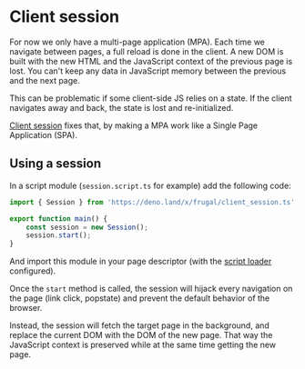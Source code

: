 # Client session

For now we only have a multi-page application (MPA). Each time we navigate between pages, a full reload is done in the client. A new DOM is built with the new HTML and the JavaScript context of the previous page is lost. You can't keep any data in JavaScript memory between the previous and the next page.

This can be problematic if some client-side JS relies on a state. If the client navigates away and back, the state is lost and re-initialized.

[Client session](/docs/api/06-client-session) fixes that, by making a MPA work like a Single Page Application (SPA).

## Using a session

In a script module (`session.script.ts` for example) add the following code:

```ts
import { Session } from 'https://deno.land/x/frugal/client_session.ts';

export function main() {
    const session = new Session();
    session.start();
}
```

And import this module in your page descriptor (with the [script loader](/docs/api/02-script-loader) configured).

Once the `start` method is called, the session will hijack every navigation on the page (link click, popstate) and prevent the default behavior of the browser.

Instead, the session will fetch the target page in the background, and replace the current DOM with the DOM of the new page. That way the JavaScript context is preserved while at the same time getting the new page.
